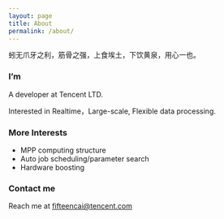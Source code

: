 ```yaml
---
layout: page
title: About
permalink: /about/
---
```

蚓无爪牙之利，筋骨之强，上食埃土，下饮黄泉，用心一也。

### I’m

  A developer at Tencent LTD. 
  
  Interested in Realtime，Large-scale, Flexible data processing. 

### More Interests
- MPP computing structure
- Auto job scheduling/parameter search
- Hardware boosting

### Contact me
Reach me at [fifteencai@tencent.com](mailto:fifteencai@tencent.com)
